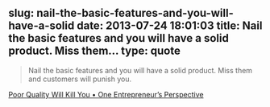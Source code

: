 slug: nail-the-basic-features-and-you-will-have-a-solid
date: 2013-07-24 18:01:03
title: Nail the basic features and you will have a solid product. Miss them...
type: quote
---

> Nail the basic features and you will have a solid product. Miss them and customers will punish you.

[Poor Quality Will Kill You • One Entrepreneur’s Perspective](http://marcbarros.com/poor-quality-will-kill-you)
